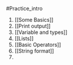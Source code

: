 #Practice_intro

1. [[Some Basics]]
2. [[Print output]]
3. [[Variable and types]]
4. [[Lists]]
5. [[Basic Operators]]
6. [[String format]]
7. 
